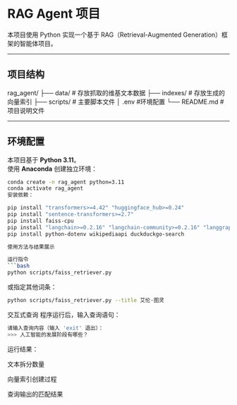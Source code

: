 # RAG Agent 项目

本项目使用 Python 实现一个基于 RAG（Retrieval-Augmented Generation）框架的智能体项目。  

---

## 项目结构
rag_agent/
├── data/ # 存放抓取的维基文本数据
├── indexes/ # 存放生成的向量索引
├── scripts/ # 主要脚本文件
│      .env      #环境配置
└── README.md # 项目说明文件

---

## 环境配置

本项目基于 **Python 3.11**。  
使用 **Anaconda** 创建独立环境：

```bash
conda create -n rag_agent python=3.11
conda activate rag_agent
安装依赖：

pip install "transformers>=4.42" "huggingface_hub>=0.24"
pip install "sentence-transformers>=2.7"
pip install faiss-cpu
pip install "langchain>=0.2.16" "langchain-community>=0.2.16" "langgraph>=0.2.22" "tiktoken>=0.7"
pip install python-dotenv wikipediaapi duckduckgo-search

使用方法与结果展示

运行指令
```bash
python scripts/faiss_retriever.py
```
或指定其他词条：
```bash
python scripts/faiss_retriever.py --title 艾伦·图灵
```
交互式查询
程序运行后，输入查询语句：
```bash
请输入查询内容（输入 'exit' 退出）：
>>> 人工智能的发展阶段有哪些？
```

运行结果：

文本拆分数量

向量索引创建过程

查询输出的匹配结果
